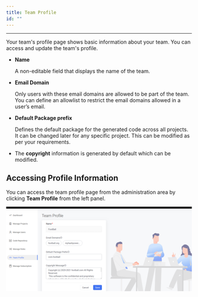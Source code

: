 ```yaml
---
title: Team Profile
id: ""
---
```

---

Your team's profile page shows basic information about your team. You can access and update the team's profile.

- **Name**

    A non-editable field that displays the name of the team.

- **Email Domain**

    Only users with these email domains are allowed to be part of the team. You can define an allowlist to restrict the email domains allowed in a user’s email.

- **Default Package prefix**

    Defines the default package for the generated code across all projects. It can be changed later for any specific project. This can be modified as per your requirements.

- The **copyright** information is generated by default which can be modified.

## Accessing Profile Information

You can access the team profile page from the administration area by clicking **Team Profile** from the left panel.

![Team Profile](/learn/assets/TeamProfile.png)